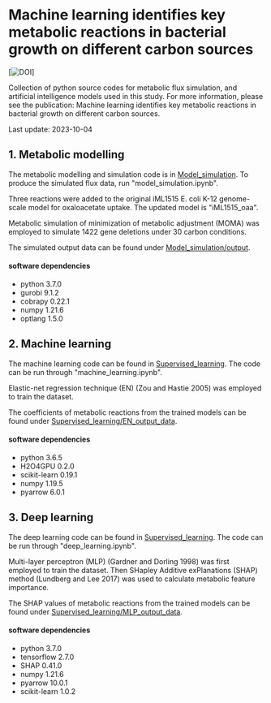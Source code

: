 # Machine learning identifies key metabolic reactions in bacterial growth on different carbon sources

[![DOI]()]

Collection of python source codes for metabolic flux simulation, and artificial intelligence models used in this study.
For more information, please see the publication: Machine learning identifies key metabolic reactions in bacterial growth on different carbon sources.

Last update: 2023-10-04


## 1. Metabolic modelling
The metabolic modelling and simulation code is in [Model_simulation](Model_simulation). To produce the simulated flux data, run "model_simulation.ipynb".

Three reactions were added to the original iML1515 E. coli K-12 genome-scale model for oxaloacetate uptake. The updated model is "iML1515_oaa".

Metabolic simulation of minimization of metabolic adjustment (MOMA) was employed to simulate 1422 gene deletions under 30 carbon conditions.

The simulated output data can be found under [Model_simulation/output](Model_simulation/output).

#### software dependencies
* python 3.7.0
* gurobi 9.1.2
* cobrapy 0.22.1
* numpy 1.21.6
* optlang 1.5.0

## 2. Machine learning
The machine learning code can be found in [Supervised_learning](Supervised_learning). The code can be run through "machine_learning.ipynb".

Elastic-net regression technique (EN) (Zou and Hastie 2005) was employed to train the dataset. 

The coefficients of metabolic reactions from the trained models can be found under [Supervised_learning/EN_output_data](Supervised_learning/EN_output_data).

#### software dependencies
* python 3.6.5
* H2O4GPU 0.2.0
* scikit-learn 0.19.1
* numpy 1.19.5
* pyarrow 6.0.1

## 3. Deep learning
The deep learning code can be found in [Supervised_learning](Supervised_learning). The code can be run through "deep_learning.ipynb".

Multi-layer perceptron (MLP) (Gardner and Dorling 1998) was first employed to train the dataset. Then SHapley Additive exPlanations (SHAP) method (Lundberg and Lee 2017) was used to calculate metabolic feature importance. 

The SHAP values of metabolic reactions from the trained models can be found under [Supervised_learning/MLP_output_data](Supervised_learning/MLP_output_data).

#### software dependencies
* python 3.7.0
* tensorflow 2.7.0
* SHAP 0.41.0
* numpy 1.21.6
* pyarrow 10.0.1
* scikit-learn 1.0.2

